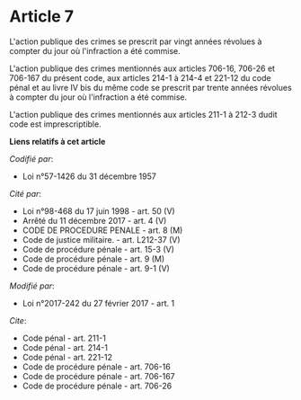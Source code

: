 # Article 7

L'action publique des crimes se prescrit par vingt années révolues à compter du jour où l'infraction a été commise. 

L'action publique des crimes mentionnés aux articles 706-16, 706-26 et 706-167 du présent code, aux articles 214-1 à 214-4 et
221-12 du code pénal et au livre IV bis du même code se prescrit par trente années révolues à compter du jour où l'infraction
a été commise. 

L'action publique des crimes mentionnés aux articles 211-1 à 212-3 dudit code est imprescriptible.

**Liens relatifs à cet article**

_Codifié par_:

  - Loi n°57-1426 du 31 décembre 1957

_Cité par_:

  - Loi n°98-468 du 17 juin 1998 - art. 50 (V)
  - Arrêté du 11 décembre 2017 - art. 4 (V)
  - CODE DE PROCEDURE PENALE - art. 8 (M)
  - Code de justice militaire. - art. L212-37 (V)
  - Code de procédure pénale - art. 15-3 (V)
  - Code de procédure pénale - art. 9 (M)
  - Code de procédure pénale - art. 9-1 (V)

_Modifié par_:

  - Loi n°2017-242 du 27 février 2017 - art. 1

_Cite_:

  - Code pénal - art. 211-1
  - Code pénal - art. 214-1
  - Code pénal - art. 221-12
  - Code de procédure pénale - art. 706-16
  - Code de procédure pénale - art. 706-167
  - Code de procédure pénale - art. 706-26
